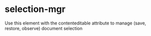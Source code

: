 # selection-mgr
Use this element with the contenteditable attribute to manage (save, restore, observe) document selection
